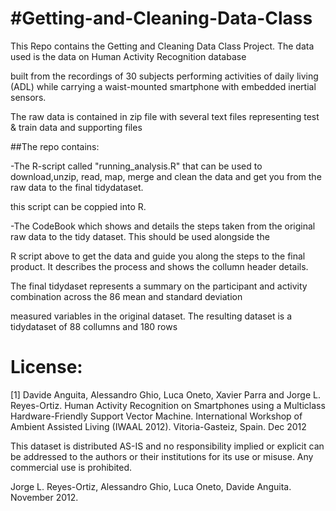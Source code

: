 #Getting-and-Cleaning-Data-Class
===============================
This Repo contains the Getting and Cleaning Data Class Project. The data used is the data on Human Activity Recognition database

built from the recordings of 30 subjects performing activities of daily living (ADL) while carrying a waist-mounted smartphone with embedded inertial sensors.

The raw data is contained in zip file with several text files representing  test & train data and supporting files 


##The repo contains: 

-The R-script called "running_analysis.R" that can be used to download,unzip, read, map, merge and clean the data and get you from the raw data to the final tidydataset.

this script can be coppied into R. 


-The CodeBook which shows and details the steps taken from the original raw data to the tidy dataset. This should be used alongside the

R script above to get the data and guide you along the steps to the final product. It describes the process and shows the collumn header details.


The final tidydaset represents a summary on the participant and activity combination across the 86 mean and standard deviation

measured variables in the original dataset. The resulting dataset is a tidydataset of 88 collumns and 180 rows












License:
========
[1] Davide Anguita, Alessandro Ghio, Luca Oneto, Xavier Parra and Jorge L. Reyes-Ortiz. Human Activity Recognition on Smartphones using a Multiclass Hardware-Friendly Support Vector Machine. International Workshop of Ambient Assisted Living (IWAAL 2012). Vitoria-Gasteiz, Spain. Dec 2012

This dataset is distributed AS-IS and no responsibility implied or explicit can be addressed to the authors or their institutions for its use or misuse. Any commercial use is prohibited.

Jorge L. Reyes-Ortiz, Alessandro Ghio, Luca Oneto, Davide Anguita. November 2012.
